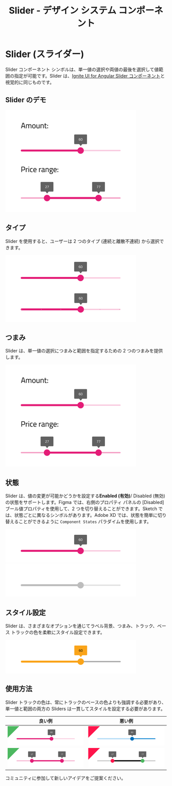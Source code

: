 ﻿---
title: Slider - デザイン システム コンポーネント
_description: Slider コンポーネント シンボルは、ユーザーの単一の値や範囲の選択をサポートします。
_keywords: デザイン システム, デザイン システム UX, UI キット, Sketch, Ignite UI for Angular, Sketch to Angular, Angular, Angular デザイン システム, Sketch からコードをエクスポート, Angular 用のデザイン キット, Sketch HTML, Sketch to HTML, Sketch UI キット, Figma, Figma to Angular, Figma からコードをエクスポート, Figma HTML, Figma to HTML, Figma UI キット
_language: ja
---

# Slider (スライダー)

Slider コンポーネント シンボルは、単一値の選択や両値の最後を選択して値範囲の指定が可能です。Slider は、[Ignite UI for Angular Slider コンポーネント](https://jp.infragistics.com/products/ignite-ui-angular/angular/components/slider/slider.html)と視覚的に同じものです。

## Slider のデモ

<img class="responsive-img" src="../images/slider_demo.png" srcset="../images/slider_demo@2x.png 2x" />

## タイプ

Slider を使用すると、ユーザーは 2 つのタイプ (連続と離散不連続) から選択できます。

<img class="responsive-img" src="../images/slider_onethumb.png" srcset="../images/slider_onethumb@2x.png 2x" />

## つまみ

Slider は、単一値の選択につまみと範囲を指定するための 2 つのつまみを提供します。

<img class="responsive-img" src="../images/slider_demo.png" srcset="../images/slider_demo@2x.png 2x" />

## 状態

Slider は、値の変更が可能かどうかを設定する**Enabled (有効)**/ Disabled (無効) の状態をサポートします。Figma では、右側のプロパティ パネルの [Disabled] ブール値プロパティを使用して、2 つを切り替えることができます。Sketch では、状態ごとに異なるシンボルがあります。Adobe XD では、状態を簡単に切り替えることができるように `Component States` パラダイムを使用します。

<img class="responsive-img" src="../images/slider_enabled.png" srcset="../images/slider_enabled@2x.png 2x" />
<img class="responsive-img" src="../images/slider_disabled.png" srcset="../images/slider_disabled@2x.png 2x" />

## スタイル設定

Slider は、さまざまなオプションを通じてラベル背景、つまみ、トラック、ベース トラックの色を柔軟にスタイル設定できます。

<img class="responsive-img" src="../images/slider_styling.png" srcset="../images/slider_styling@2x.png 2x" />

## 使用方法

Slider トラックの色は、常にトラックのベースの色よりも強調する必要があり、単一値と範囲の両方の Sliders は一貫してスタイルを設定する必要があります。

| 良い例                            | 悪い例                           |
| ----------------------------- | ------------------------------- |
| <img class="responsive-img" src="../images/slider_do1.png" srcset="../images/slider_do1@2x.png 2x" /> | <img class="responsive-img" src="../images/slider_dont1.png" srcset="../images/slider_dont1@2x.png 2x" /> |
| <img class="responsive-img" src="../images/slider_do2.png" srcset="../images/slider_do2@2x.png 2x" /> | <img class="responsive-img" src="../images/slider_dont2.png" srcset="../images/slider_dont2@2x.png 2x" /> |

コミュニティに参加して新しいアイデアをご提案ください。
